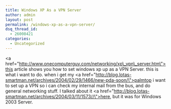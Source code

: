 ```yaml
---
title: Windows XP As a VPN Server
author: admin
layout: post
permalink: /windows-xp-as-a-vpn-server/
dsq_thread_id:
  - 26008421
categories:
  - Uncategorized
---
```

<a href=\"http://www.onecomputerguy.com/networking/xp\_vpn\_server.htm\">this article</a> shows you how to set windows xp up as a VPN Server. this is what i want to do. when i get my <a href=\"http://blog.lotas-smartman.net/archives/2004/02/29/1466/new-pda-soon/\">palmtop</a> i want to set up a VPN so i can check my internal mail from the bus, and do general networking stuff. I talked about it <a href=\"http://blog.lotas-smartman.net/archives/2004/03/11/1573//\">here</a>, but it was for Windows 2003 Server.